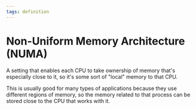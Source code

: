 ```yaml
---
tags: definition
---
```


# Non-Uniform Memory Architecture (NUMA)
A setting that enables each CPU to take ownership of memory that's especially close to it, so it's some sort of "local" memory to that CPU.

This is usually good for many types of applications because they use different regions of memory, so the memory related to that process can be stored close to the CPU that works with it.
